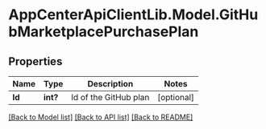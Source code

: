 # AppCenterApiClientLib.Model.GitHubMarketplacePurchasePlan
## Properties

Name | Type | Description | Notes
------------ | ------------- | ------------- | -------------
**Id** | **int?** | Id of the GitHub plan | [optional] 

[[Back to Model list]](../README.md#documentation-for-models) [[Back to API list]](../README.md#documentation-for-api-endpoints) [[Back to README]](../README.md)

